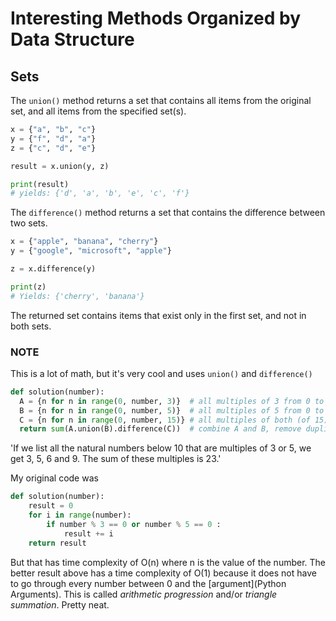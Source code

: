 # Interesting Methods Organized by Data Structure

## Sets
The `union()` method returns a set that contains all items from the original set, and all items from the specified set(s).
```py
x = {"a", "b", "c"}
y = {"f", "d", "a"}
z = {"c", "d", "e"}

result = x.union(y, z)

print(result)
# yields: {'d', 'a', 'b', 'e', 'c', 'f'}
```

The `difference()` method returns a set that contains the difference between two sets.
```py
x = {"apple", "banana", "cherry"}
y = {"google", "microsoft", "apple"}

z = x.difference(y)

print(z)
# Yields: {'cherry', 'banana'}
```
The returned set contains items that exist only in the first set, and not in both sets.

### NOTE
This is a lot of math, but it's very cool and uses `union()` and `difference()`
```py
def solution(number):
  A = {n for n in range(0, number, 3)}  # all multiples of 3 from 0 to number
  B = {n for n in range(0, number, 5)}  # all multiples of 5 from 0 to number
  C = {n for n in range(0, number, 15)} # all multiples of both (of 15) from 0 to number
  return sum(A.union(B).difference(C))  # combine A and B, remove duplicates existing inC. Sum the resulting set.
```
'If we list all the natural numbers below 10 that are multiples of 3 or 5, we get 3, 5, 6 and 9. The sum of these multiples is 23.'

My original code was
```py
def solution(number):
    result = 0
    for i in range(number):
        if number % 3 == 0 or number % 5 == 0 :
            result += i
    return result
```
But that has time complexity of O(n) where n is the value of the number. The better result above has a time complexity of O(1) because it does not have to go through every number between 0 and the [argument](Python Arguments).
This is called *arithmetic progression* and/or *triangle summation*. Pretty neat.

